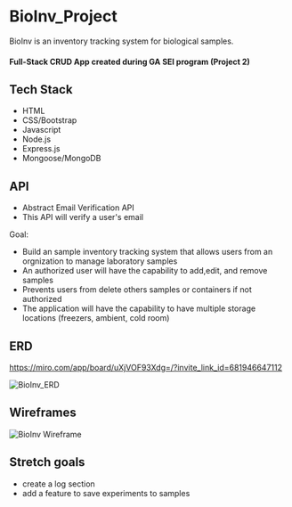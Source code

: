 
# BioInv_Project
BioInv is an inventory tracking system for biological samples.
#### Full-Stack CRUD App created during GA SEI program (Project 2)

## Tech Stack
- HTML
- CSS/Bootstrap
- Javascript
- Node.js
- Express.js
- Mongoose/MongoDB

## API
- Abstract Email Verification API 
- This API will verify a user's email 


Goal:
- Build an sample inventory tracking system that allows users from an orgnization to manage laboratory samples
- An authorized user will have the capability to add,edit, and remove samples
- Prevents users from delete others samples or containers if not authorized
- The application will have the capability to have multiple storage locations (freezers, ambient, cold room)

## ERD
https://miro.com/app/board/uXjVOF93Xdg=/?invite_link_id=681946647112

![BioInv_ERD](https://user-images.githubusercontent.com/43145834/158244335-1e61d254-c0e8-49aa-8e7c-d4597e0205fd.png)

## Wireframes 
![BioInv Wireframe](https://user-images.githubusercontent.com/43145834/158244343-9340251c-e34e-4592-b4cd-acfe13b43ac2.png)





## Stretch goals
- create a log section
- add a feature to save experiments to samples
